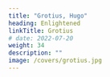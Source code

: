 ```yaml
---
title: "Grotius, Hugo"
heading: Enlightened
linkTitle: Grotius
# date: 2022-07-20
weight: 34
description: ""
image: /covers/grotius.jpg
---
```


